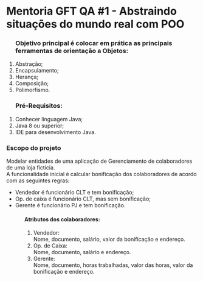 <h1>Mentoria GFT QA #1 - Abstraindo situações do mundo real com POO</h1>

<ol><h3>Objetivo principal é colocar em prática as principais ferramentas de orientação a Objetos:</h3>
    <li> Abstração;</li>
    <li> Encapsulamento;</li>
    <li> Herança;</li>
    <li> Composição;</li>
    <li> Polimorfismo.</li>
</ol>

<ol><h3> Pré-Requisitos:</h3>
    <li> Conhecer linguagem Java;</li>
    <li> Java 8 ou superior;</li>
    <li> IDE para desenvolvimento Java.</li>
</ol>

<h3> Escopo do projeto</h3>
<p>Modelar entidades de uma aplicação de Gerenciamento de colaboradores de uma loja fictícia.<br>
A funcionalidade inicial é calcular bonificação dos colaboradores de acordo com as seguintes regras:</p>

<ul>
    <li>Vendedor é funcionário CLT e tem bonificação;</li>
    <li>Op. de caixa é funcionário CLT, mas sem bonificação;</li>
    <li>Gerente é funcionário PJ e tem bonificação.</li>
<ul>

<h4>Atributos dos colaboradores:</h4>
<ol>
    <li> Vendedor:</li> Nome, documento, salário, valor da bonificação e endereço.
    <li> Op. de Caixa:</li> Nome, documento, salário e endereço.
    <li> Gerente:</li> Nome, documento, horas trabalhadas, valor das horas, valor da bonificação e endereço.
</ol>